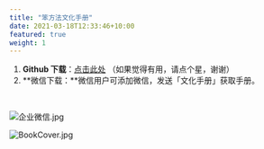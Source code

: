 ```yaml
---
title: "笨方法文化手册"
date: 2021-03-18T12:33:46+10:00
featured: true
weight: 1
---
```


1. **Github 下载**：[点击此处](https://github.com/cnfeat/HardwaylabHandbook) （如果觉得有用，请点个星，谢谢）
1. **微信下载：**微信用户可添加微信，发送「文化手册」获取手册。

​

![企业微信.jpg](https://cdn.nlark.com/yuque/0/2021/jpeg/87881/1633746220979-29250ee4-cf12-44c6-bf27-2152c244515f.jpeg#clientId=u8240d5d3-919d-4&from=drop&height=201&id=u3fb01cb6&margin=%5Bobject%20Object%5D&name=%E4%BC%81%E4%B8%9A%E5%BE%AE%E4%BF%A1.jpg&originHeight=531&originWidth=528&originalType=binary&ratio=1&size=62496&status=done&style=none&taskId=u7901be2e-1f3c-4715-8d28-2e0dbfa103c&width=200)
​

![BookCover.jpg](https://cdn.nlark.com/yuque/0/2021/jpeg/87881/1636098498490-caa26865-54b8-4790-ab5e-f0cb75325c51.jpeg#clientId=u6994a3c4-3dce-4&from=drop&height=773&id=u6d86ff74&margin=%5Bobject%20Object%5D&name=BookCover.jpg&originHeight=6933&originWidth=4933&originalType=binary&ratio=1&size=921218&status=done&style=none&taskId=u2eb99f97-6b0f-4e61-b369-fb472be1194&width=550)
​

​
